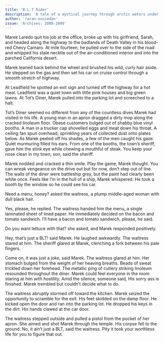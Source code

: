 ```yaml
---
title: 'B.L.T Rider'
description: 'A tale of a mystical journey through arctic waters under a celestial dance.'
author: 'racan-souiedan'
issue: 'Archives: 2008-2009'
---
```

Marek Laredo quit his job at the office, broke up with his girlfriend, Sarah, and headed along the highway to the badlands of Death Valley in his blood-red Chevy Camaro. At mile fourteen, he pulled over to the side of the road and whipped his stale necktie out of the air-conditioned interior and into the parched California desert.

Marek leaned back behind the wheel and brushed his wild, curly hair aside. He stepped on the gas and then set his car on cruise control through a smooth stretch of highway.

At Leadfield he spotted an exit sign and turned off the highway for a hot meal. Leadfield was a quiet town with little pink houses and big green lawns. At Tot’s Diner, Marek pulled into the parking lot and screeched to a halt.

Tot’s Diner seemed no different from any of the countless dives Marek had visited in his life. A young man in an apron dragged a dirty mop along the cracked linoleum floor. Obese customers bulged out of shabby blue vinyl booths. A man in a trucker cap shovelled eggs and meat down his throat. A ceiling fan spun overhead, sprinkling years of collected dust onto plates below. As Marek peeled off his shades, a few of the men caught his gaze. Quiet murmuring filled his ears. From one of the booths, the town’s sheriff, gave him the stink eye while chewing a mouthful of steak. You keep your nose clean in my town, son, said the sheriff.

Marek nodded and cracked a thin smile. Play the game, Marek thought. You can wreak vengeance on the drive out but for now, don’t step out of line. The walls of the diner were battleship grey, but the paint had clearly been white once. Feels like I’m in the hull of a ship, Marek whispered. He took a booth by the window so he could see his car.

Need a menu, honey? asked the waitress, a plump middle-aged woman with dull black hair.

Yes, please, he replied. The waitress handed him the menu, a single laminated sheet of lined paper. He immediately decided on the bacon and tomato sandwich. I’ll have a bacon and tomato sandwich, please, he said.

Do you want lettuce with that? she asked, and Marek responded positively.

Hey, that’s just a BLT! said Marek. He laughed awkwardly. The waitress stared at him. The sheriff glared at Marek, clenching a fork between his pale fingers.

Come on, it was just a joke, said Marek. The waitress glared at him. Her stomach bulged from the weight of her heaving breaths. Beads of sweat trickled down her forehead. The metallic ping of cutlery striking linoleum resounded throughout the diner. Marek could feel everyone in the room staring at him with hostility. Amid the silence, someone said, His sorry ass is finished. Marek trembled but couldn’t decide what to do.

The waitress abruptly stormed off toward the kitchen. Marek seized the opportunity to scramble for the exit. His feet skidded on the damp floor. He kicked open the door and ran into the parking lot. He dropped his keys in the dirt. His hands clawed at the car door.

The waitress stepped outside and pulled a pistol from the pocket of her apron. She aimed and shot Marek through the temple. His corpse fell to the ground. No, it ain’t just a BLT, said the waitress. Pity it took your worthless life for you to figure that out.